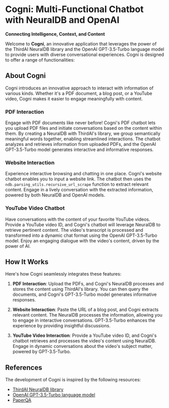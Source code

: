 # Cogni: Multi-Functional Chatbot with NeuralDB and OpenAI

**Connecting Intelligence, Context, and Content**

Welcome to **Cogni**, an innovative application that leverages the power of the ThirdAI NeuralDB library and the OpenAI GPT-3.5-Turbo language model to provide users with diverse conversational experiences. Cogni is designed to offer a range of functionalities:

## About Cogni

Cogni introduces an innovative approach to interact with information of various kinds. Whether it's a PDF document, a blog post, or a YouTube video, Cogni makes it easier to engage meaningfully with content.

### PDF Interaction

Engage with PDF documents like never before! Cogni's PDF chatbot lets you upload PDF files and initiate conversations based on the content within them. By creating a NeuralDB with ThirdAI's library, we group semantically meaningful words together, enabling streamlined interactions. The chatbot analyzes and retrieves information from uploaded PDFs, and the OpenAI GPT-3.5-Turbo model generates interactive and informative responses.

### Website Interaction

Experience interactive browsing and chatting in one place. Cogni's website chatbot enables you to input a website link. The chatbot then uses the `ndb.parsing_utils.recursive_url_scrape` function to extract relevant content. Engage in a lively conversation with the extracted information, powered by both NeuralDB and OpenAI models.

### YouTube Video Chatbot

Have conversations with the content of your favorite YouTube videos. Provide a YouTube video ID, and Cogni's chatbot will leverage NeuralDB to retrieve pertinent content. The video's transcript is processed and transformed into a dynamic chat format using the OpenAI GPT-3.5-Turbo model. Enjoy an engaging dialogue with the video's content, driven by the power of AI.

## How It Works

Here's how Cogni seamlessly integrates these features:

1. **PDF Interaction**: Upload the PDFs, and Cogni's NeuralDB processes and stores the content using ThirdAI's library. You can then query the documents, and Cogni's GPT-3.5-Turbo model generates informative responses.

2. **Website Interaction**: Paste the URL of a blog post, and Cogni extracts relevant content. The NeuralDB processes the information, allowing you to engage in interactive conversations. GPT-3.5-Turbo enhances the experience by providing insightful discussions.

3. **YouTube Video Interaction**: Provide a YouTube video ID, and Cogni's chatbot retrieves and processes the video's content using NeuralDB. Engage in dynamic conversations about the video's subject matter, powered by GPT-3.5-Turbo.

## References

The development of Cogni is inspired by the following resources:

- [ThirdAI NeuralDB library](https://thirdai.com/neural-db/)
- [OpenAI GPT-3.5-Turbo language model](https://openai.com/blog/openai-api/)
- [PaperQA](https://paperqa.readthedocs.io/en/latest/)
